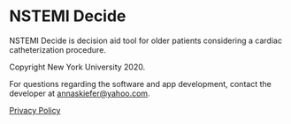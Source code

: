 # NSTEMI Decide

NSTEMI Decide is decision aid tool for older patients considering a cardiac catheterization procedure.

Copyright New York University 2020.

For questions regarding the software and app development, contact the developer at annaskiefer@yahoo.com. 

[Privacy Policy](https://nstemi-decide.flycricket.io/privacy.html)
